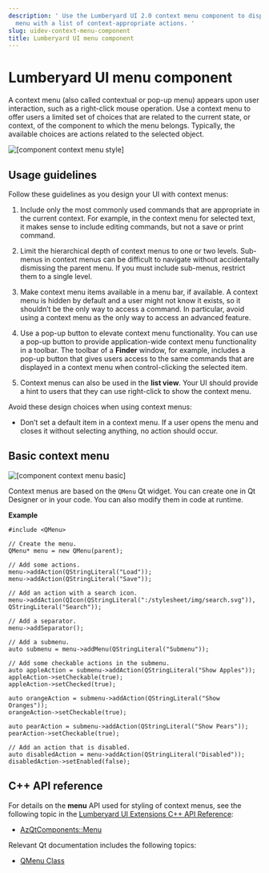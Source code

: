 ```yaml
---
description: ' Use the Lumberyard UI 2.0 context menu component to display a popup
  menu with a list of context-appropriate actions. '
slug: uidev-context-menu-component
title: Lumberyard UI menu component
---
```

# Lumberyard UI menu component<a name="uidev-context-menu-component"></a>

A context menu \(also called contextual or pop\-up menu\) appears upon user interaction, such as a right\-click mouse operation\. Use a context menu to offer users a limited set of choices that are related to the current state, or context, of the component to which the menu belongs\. Typically, the available choices are actions related to the selected object\.

![\[component context menu style\]](/images/tools-ui/component-context-menu-style.png)

## Usage guidelines<a name="context-menu-usage"></a>

Follow these guidelines as you design your UI with context menus:

1.  Include only the most commonly used commands that are appropriate in the current context\. For example, in the context menu for selected text, it makes sense to include editing commands, but not a save or print command\. 

1.  Limit the hierarchical depth of context menus to one or two levels\. Sub\-menus in context menus can be difficult to navigate without accidentally dismissing the parent menu\. If you must include sub\-menus, restrict them to a single level\. 

1.  Make context menu items available in a menu bar, if available\. A context menu is hidden by default and a user might not know it exists, so it shouldn’t be the only way to access a command\. In particular, avoid using a context menu as the only way to access an advanced feature\. 

1.  Use a pop\-up button to elevate context menu functionality\. You can use a pop\-up button to provide application\-wide context menu functionality in a toolbar\. The toolbar of a **Finder** window, for example, includes a pop\-up button that gives users access to the same commands that are displayed in a context menu when control\-clicking the selected item\. 

1.  Context menus can also be used in the **list view**\. Your UI should provide a hint to users that they can use right\-click to show the context menu\. 

Avoid these design choices when using context menus:
+ Don’t set a default item in a context menu\. If a user opens the menu and closes it without selecting anything, no action should occur\.

## Basic context menu<a name="context-menu-basic"></a>

![\[component context menu basic\]](/images/tools-ui/component-context-menu-basic.png)

Context menus are based on the `QMenu` Qt widget\. You can create one in Qt Designer or in your code\. You can also modify them in code at runtime\.

 **Example** 

```
#include <QMenu>

// Create the menu.
QMenu* menu = new QMenu(parent);

// Add some actions.
menu->addAction(QStringLiteral("Load"));
menu->addAction(QStringLiteral("Save"));

// Add an action with a search icon.
menu->addAction(QIcon(QStringLiteral(":/stylesheet/img/search.svg")), QStringLiteral("Search"));

// Add a separator.
menu->addSeparator();

// Add a submenu.
auto submenu = menu->addMenu(QStringLiteral("Submenu"));

// Add some checkable actions in the submenu.
auto appleAction = submenu->addAction(QStringLiteral("Show Apples"));
appleAction->setCheckable(true);
appleAction->setChecked(true);

auto orangeAction = submenu->addAction(QStringLiteral("Show Oranges"));
orangeAction->setCheckable(true);

auto pearAction = submenu->addAction(QStringLiteral("Show Pears"));
pearAction->setCheckable(true);

// Add an action that is disabled.
auto disabledAction = menu->addAction(QStringLiteral("Disabled"));
disabledAction->setEnabled(false);
```

## C\+\+ API reference<a name="context-menu-api-ref"></a>

For details on the **menu** API used for styling of context menus, see the following topic in the [Lumberyard UI Extensions C\+\+ API Reference](https://d3bqhfbip4ze4a.cloudfront.net/api/ui/namespace_az_qt_components.html):
+  [AzQtComponents::Menu](https://d3bqhfbip4ze4a.cloudfront.net/api/ui/class_az_qt_components_1_1_menu.html) 

Relevant Qt documentation includes the following topics:
+  [QMenu Class](https://doc.qt.io/qt-5/qmenu.html) 

